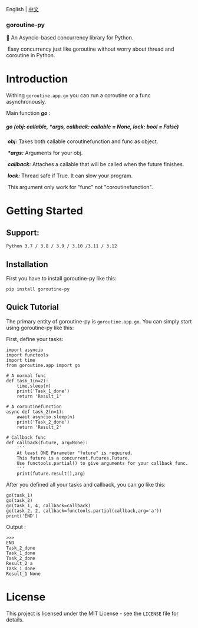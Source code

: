 English | [中文](https://github.com/purplegrapeZz/goroutine-py/blob/master/README-CN.md)

### goroutine-py

🚀 An Asyncio-based concurrency library for Python.

​	Easy concurrency just like goroutine without worry about thread and coroutine in Python.



# Introduction

Withing  ``goroutine.app.go`` you can run a coroutine or a func asynchronously.

Main function ___go___ :

#####  go _(obj: callable, *args, callback: callable = None, lock: bool = False)_

​	___obj:___ Takes both callable coroutinefunction and func as object.

​	___*args:___ Arguments for your obj.

​	___callback:___ Attaches a callable that will be called when the future finishes.

​	___lock:___ Thread safe if True. It can slow your program.

​		 This argument only work for "func" not "coroutinefunction".

# Getting Started
## Support:

	Python 3.7 / 3.8 / 3.9 / 3.10 /3.11 / 3.12

## Installation

First you have to install goroutine-py like this:

```
pip install goroutine-py
```

## Quick Tutorial

The primary entity of goroutine-py is ``goroutine.app.go``.
You can simply start using goroutine-py like this:

First, define your tasks:

```
import asyncio
import functools
import time
from goroutine.app import go

# A normal func
def task_1(n=2):
    time.sleep(n)
    print('Task_1_done')
    return 'Result_1'
```

```
# A coroutinefunction
async def task_2(n=1):
    await asyncio.sleep(n)
    print('Task_2_done')
    return 'Result_2'
```

```
# Callback func
def callback(future, arg=None):
    '''
    At least ONE Parameter "future" is required.
    This future is a concurrent.futures.Future.
    Use functools.partial() to give arguments for your callback func.
    '''
    print(future.result(),arg)
```
After you defined all your tasks and callback, you can go like this:

```
go(task_1)
go(task_2)
go(task_1, 4, callback=callback)
go(task_2, 2, callback=functools.partial(callback,arg='a'))
print('END')
```

Output :

```
>>>
END
Task_2_done
Task_1_done
Task_2_done
Result_2 a
Task_1_done
Result_1 None
```

# License

This project is licensed under the MIT License - see the `LICENSE` file for details.
